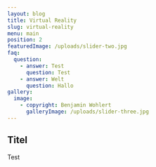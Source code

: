```yaml
---
layout: blog
title: Virtual Reality
slug: virtual-reality
menu: main
position: 2
featuredImage: /uploads/slider-two.jpg
faq:
  question:
    - answer: Test
      question: Test
    - answer: Welt
      question: Hallo
gallery:
  image:
    - copyright: Benjamin Wohlert
      galleryImage: /uploads/slider-three.jpg
---
```

## Titel

Test
